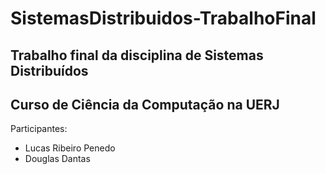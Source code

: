 # SistemasDistribuidos-TrabalhoFinal

## Trabalho final da disciplina de Sistemas Distribuídos
## Curso de Ciência da Computação na UERJ

Participantes:
- Lucas Ribeiro Penedo
- Douglas Dantas